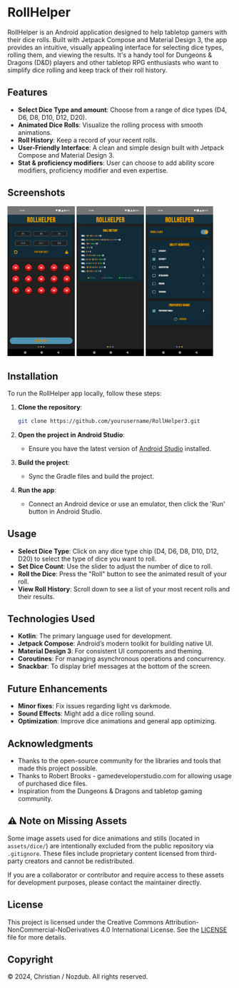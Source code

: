 # RollHelper

RollHelper is an Android application designed to help tabletop gamers with their dice rolls. Built with Jetpack Compose and Material Design 3, the app provides an intuitive, visually appealing interface for selecting dice types, rolling them, and viewing the results. It's a handy tool for Dungeons & Dragons (D&D) players and other tabletop RPG enthusiasts who want to simplify dice rolling and keep track of their roll history.

## Features

- **Select Dice Type and amount**: Choose from a range of dice types (D4, D6, D8, D10, D12, D20).
- **Animated Dice Rolls**: Visualize the rolling process with smooth animations.
- **Roll History**: Keep a record of your recent rolls.
- **User-Friendly Interface**: A clean and simple design built with Jetpack Compose and Material Design 3.
- **Stat & proficiency modifiers**: User can choose to add ability score modifiers, proficiency modifier and even expertise.

## Screenshots

<img src=https://github.com/Nozdub/Rollhelper3/blob/3b6aa48389f2c242358ef715d6dd66255374b917/Screenshot_20250120-142942.png alt="App MainScreen" width="30%"> <img src=https://github.com/Nozdub/Rollhelper3/blob/3b6aa48389f2c242358ef715d6dd66255374b917/Screenshot_20250120-142944.png alt="App HistoryScreen" width="30%"> <img src=https://github.com/Nozdub/Rollhelper3/blob/3b6aa48389f2c242358ef715d6dd66255374b917/Screenshot_20250120-142947.png alt="App ProfileScreen" width="30%"> 

## Installation

To run the RollHelper app locally, follow these steps:

1. **Clone the repository**:
    ```bash
    git clone https://github.com/yourusername/RollHelper3.git
    ```

2. **Open the project in Android Studio**:
    - Ensure you have the latest version of [Android Studio](https://developer.android.com/studio) installed.

3. **Build the project**:
    - Sync the Gradle files and build the project.

4. **Run the app**:
    - Connect an Android device or use an emulator, then click the 'Run' button in Android Studio.

## Usage

- **Select Dice Type**: Click on any dice type chip (D4, D6, D8, D10, D12, D20) to select the type of dice you want to roll.
- **Set Dice Count**: Use the slider to adjust the number of dice to roll.
- **Roll the Dice**: Press the "Roll" button to see the animated result of your roll.
- **View Roll History**: Scroll down to see a list of your most recent rolls and their results.

## Technologies Used

- **Kotlin**: The primary language used for development.
- **Jetpack Compose**: Android’s modern toolkit for building native UI.
- **Material Design 3**: For consistent UI components and theming.
- **Coroutines**: For managing asynchronous operations and concurrency.
- **Snackbar**: To display brief messages at the bottom of the screen.

## Future Enhancements

- **Minor fixes**: Fix issues regarding light vs darkmode.
- **Sound Effects**: Might add a dice rolling sound.
- **Optimization**: Improve dice animations and general app optimizing.

## Acknowledgments

- Thanks to the open-source community for the libraries and tools that made this project possible.
- Thanks to Robert Brooks - gamedeveloperstudio.com for allowing usage of purchased dice files. 
- Inspiration from the Dungeons & Dragons and tabletop gaming community.

## ⚠️ Note on Missing Assets

Some image assets used for dice animations and stills (located in `assets/dice/`) are intentionally excluded from the public repository via `.gitignore`. These files include proprietary content licensed from third-party creators and cannot be redistributed.

If you are a collaborator or contributor and require access to these assets for development purposes, please contact the maintainer directly.

## License

This project is licensed under the Creative Commons Attribution-NonCommercial-NoDerivatives 4.0 International License. See the [LICENSE](./LICENSE) file for more details.

## Copyright

© 2024, Christian / Nozdub. All rights reserved.
